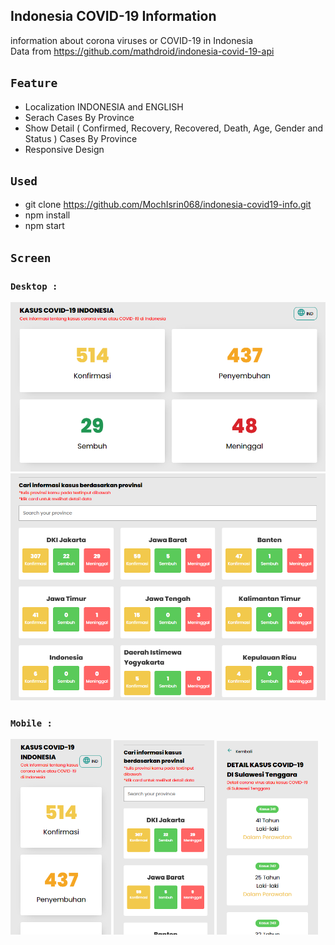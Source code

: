 ## Indonesia COVID-19 Information

information about corona viruses or COVID-19 in Indonesia<br/>
Data from https://github.com/mathdroid/indonesia-covid-19-api

## `Feature`
- Localization INDONESIA and ENGLISH
- Serach Cases By Province
- Show Detail ( Confirmed, Recovery, Recovered, Death, Age, Gender and Status ) Cases By Province
- Responsive Design

## `Used`
- git clone https://github.com/MochIsrin068/indonesia-covid19-info.git
- npm install
- npm start
  
## `Screen`
### `Desktop : `
<img src="/screen/desktop.png"><br/>
<img src="/screen/desktop_prov.png">

### `Mobile : `
<img src="/screen/mobile_home.png" width="32%">
<img src="/screen/mobile_home_prov.png"  width="32%">
<img src="/screen/mobile_detail.png"  width="32%">